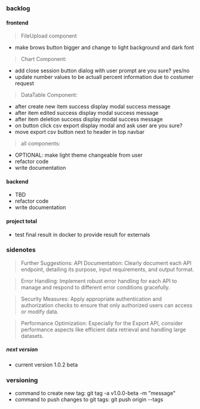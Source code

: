 ### backlog

#### frontend

> FileUpload component

- make brows button bigger and change to light background and dark font

> Chart Component:

- add close session button dialog with user prompt are you sure? yes/no
- update number values to be actuall percent information due to costumer request

> DataTable Component:

- after create new item success display modal success message
- after item edited success display modal success message
- after item deletion success display modal success message
- on button click csv export display modal and ask user are you sure?
- move export csv button next to header in top navbar

> all components:

- OPTIONAL: make light theme changeable from user
- refactor code
- write documentation

#### backend

- TBD
- refactor code
- write documentation

#### project total

- test final result in docker to provide result for externals

### sidenotes

> Further Suggestions:
> API Documentation: Clearly document each API endpoint, detailing its purpose, input requirements, and output format.

> Error Handling: Implement robust error handling for each API to manage and respond to different error conditions gracefully.

> Security Measures: Apply appropriate authentication and authorization checks to ensure that only authorized users can access or modify data.

> Performance Optimization: Especially for the Export API, consider performance aspects like efficient data retrieval and handling large datasets.

##### next version

- current version 1.0.2 beta

### versioning

- command to create new tag: git tag -a v1.0.0-beta -m "message"
- command to push changes to git tags: git push origin --tags
